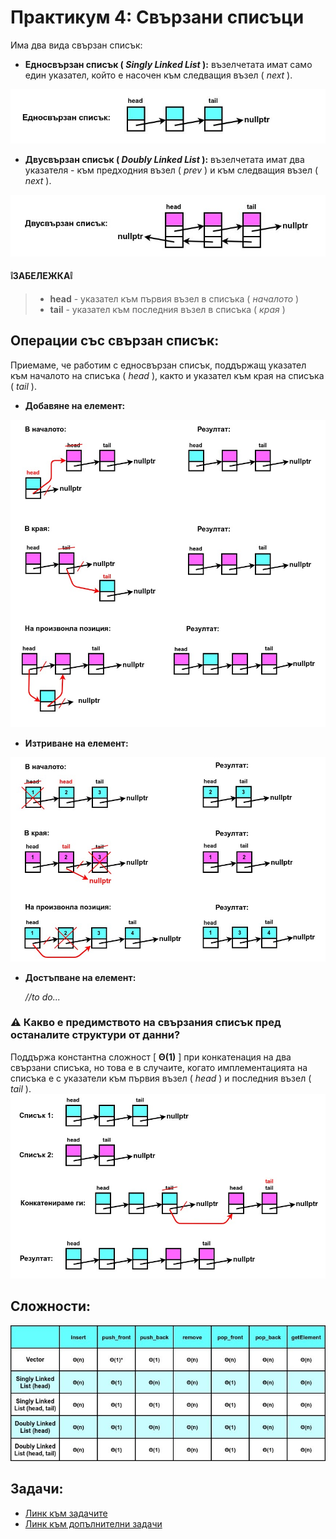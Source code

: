 # Практикум 4: Свързани списъци

Има два вида свързан списък:
- **Едносвързан списък ( *Singly Linked List* ):** възелчетата имат само един указател, който е насочен към следващия възел ( *next* ).

![linkedListTypes](Images/singlyLinkedList.jpg)

- **Двусвързан списък ( *Doubly Linked List* ):** възелчетата имат два указателя - към предходния възел ( *prev* ) и към следващия възел ( *next* ). 

![linkedListTypes](Images/doublyLinkedList.jpg)

#### ❕**ЗАБЕЛЕЖКА**❕
> - **head** - указател към първия възел в списъка ( *началото* )
> - **tail** - указател към последния възел в списъка ( *края* )

## Операции със свързан списък:
Приемаме, че работим с едносвързан списък, поддържащ указател към началото на списъка ( *head* ), както и указател към края на списъка ( *tail* ).
- **Добавяне на елемент:**  

![insert](Images/insertNode.jpg)
  
- **Изтриване на елемент:**

![remove](Images/removeNode.jpg)

- **Достъпване на елемент:** 

  *//to do...*
   

### ⚠️ **Какво е предимството на свързания списък пред останалите структури от данни?**
Поддържа константна сложност [ **Θ(1)** ] при конкатенация на два свързани списъка, но това е в случаите, когато имплементацията на списъка е с указатели към първия възел ( *head* ) и последния възел ( *tail* ).
![concatenation](Images/concatenationOfTwoLinkedLists.jpg)

## Сложности:

![timeComplexity](Images/timeComplexity.jpg)

## Задачи:
- [Линк към задачите](https://leetcode.com/problem-list/awvsv662/)
- [Линк към допълнителни задачи](https://docs.google.com/document/d/1WMc5IfCP_wrf2DygAh5GS3AvpzP-2A1LNtcOg__Gsgg/edit?tab=t.0)
